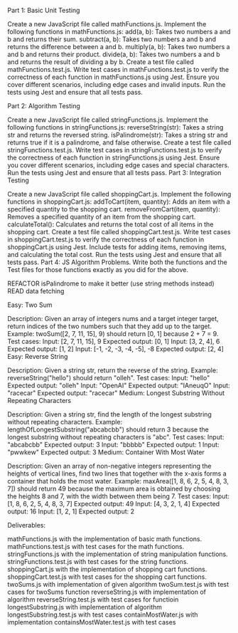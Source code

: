 Part 1: Basic Unit Testing

Create a new JavaScript file called mathFunctions.js.
Implement the following functions in mathFunctions.js:
add(a, b): Takes two numbers a and b and returns their sum.
subtract(a, b): Takes two numbers a and b and returns the difference between a and b.
multiply(a, b): Takes two numbers a and b and returns their product.
divide(a, b): Takes two numbers a and b and returns the result of dividing a by b.
Create a test file called mathFunctions.test.js.
Write test cases in mathFunctions.test.js to verify the correctness of each function in mathFunctions.js using Jest. Ensure you cover different scenarios, including edge cases and invalid inputs.
Run the tests using Jest and ensure that all tests pass.


Part 2: Algorithm Testing

Create a new JavaScript file called stringFunctions.js.
Implement the following functions in stringFunctions.js:
reverseString(str): Takes a string str and returns the reversed string.
isPalindrome(str): Takes a string str and returns true if it is a palindrome, and false otherwise.
Create a test file called stringFunctions.test.js.
Write test cases in stringFunctions.test.js to verify the correctness of each function in stringFunctions.js using Jest. Ensure you cover different scenarios, including edge cases and special characters.
Run the tests using Jest and ensure that all tests pass.
Part 3: Integration Testing

Create a new JavaScript file called shoppingCart.js.
Implement the following functions in shoppingCart.js:
addToCart(item, quantity): Adds an item with a specified quantity to the shopping cart.
removeFromCart(item, quantity): Removes a specified quantity of an item from the shopping cart.
calculateTotal(): Calculates and returns the total cost of all items in the shopping cart.
Create a test file called shoppingCart.test.js.
Write test cases in shoppingCart.test.js to verify the correctness of each function in shoppingCart.js using Jest. Include tests for adding items, removing items, and calculating the total cost.
Run the tests using Jest and ensure that all tests pass.
Part 4: JS Algorithm Problems. Write both the functions and the Test files for those functions exactly as you did for the above.

REFACTOR isPalindrome to make it better (use string methods instead)
READ data fetching 

Easy: Two Sum

Description: Given an array of integers nums and a target integer target, return indices of the two numbers such that they add up to the target.
Example: twoSum([2, 7, 11, 15], 9) should return [0, 1] because 2 + 7 = 9.
Test cases:
Input: [2, 7, 11, 15], 9
Expected output: [0, 1]
Input: [3, 2, 4], 6
Expected output: [1, 2]
Input: [-1, -2, -3, -4, -5], -8
Expected output: [2, 4]
Easy: Reverse String

Description: Given a string str, return the reverse of the string.
Example: reverseString("hello") should return "olleh".
Test cases:
Input: "hello"
Expected output: "olleh"
Input: "OpenAI"
Expected output: "IAneuqO"
Input: "racecar"
Expected output: "racecar"
Medium: Longest Substring Without Repeating Characters

Description: Given a string str, find the length of the longest substring without repeating characters.
Example: lengthOfLongestSubstring("abcabcbb") should return 3 because the longest substring without repeating characters is "abc".
Test cases:
Input: "abcabcbb"
Expected output: 3
Input: "bbbbb"
Expected output: 1
Input: "pwwkew"
Expected output: 3
Medium: Container With Most Water

Description: Given an array of non-negative integers representing the heights of vertical lines, find two lines that together with the x-axis forms a container that holds the most water.
Example: maxArea([1, 8, 6, 2, 5, 4, 8, 3, 7]) should return 49 because the maximum area is obtained by choosing the heights 8 and 7, with the width between them being 7.
Test cases:
Input: [1, 8, 6, 2, 5, 4, 8, 3, 7]
Expected output: 49
Input: [4, 3, 2, 1, 4]
Expected output: 16
Input: [1, 2, 1]
Expected output: 2


Deliverables:

mathFunctions.js with the implementation of basic math functions.
mathFunctions.test.js with test cases for the math functions.
stringFunctions.js with the implementation of string manipulation functions.
stringFunctions.test.js with test cases for the string functions.
shoppingCart.js with the implementation of shopping cart functions.
shoppingCart.test.js with test cases for the shopping cart functions.
twoSums.js with implementation of given algorithm 
twoSum.test.js with test cases for twoSums function
reverseString.js with implementation of algorithm 
reverseString.test.js with test cases for functioin
longestSubstring.js with implementation of algorithm
longestSubstring.test.js with test cases
containMostWater.js with implementation
containsMostWater.test.js with test cases